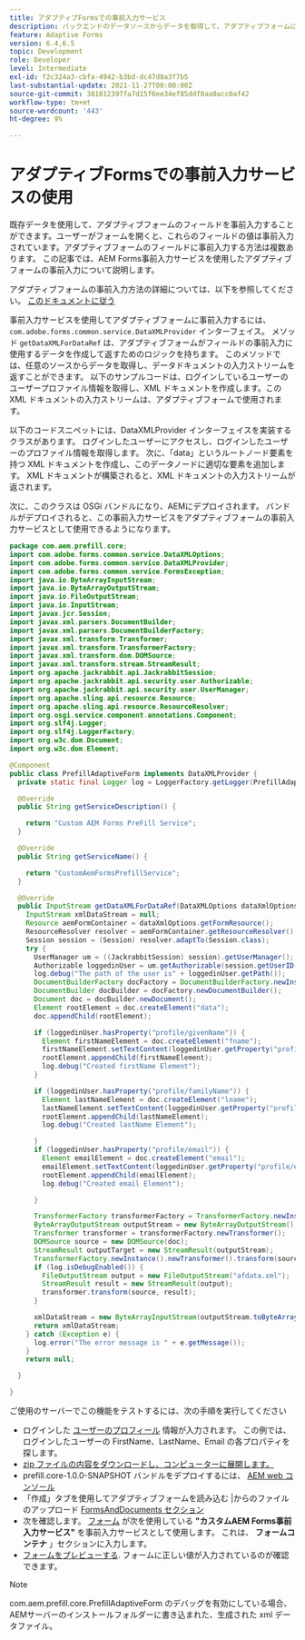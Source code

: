 ```yaml
---
title: アダプティブFormsでの事前入力サービス
description: バックエンドのデータソースからデータを取得して、アダプティブフォームに事前入力する。
feature: Adaptive Forms
version: 6.4,6.5
topic: Development
role: Developer
level: Intermediate
exl-id: f2c324a3-cbfa-4942-b3bd-dc47d8a3f7b5
last-substantial-update: 2021-11-27T00:00:00Z
source-git-commit: 381812397fa7d15f6ee34ef85ddf0aa0acc0af42
workflow-type: tm+mt
source-wordcount: '443'
ht-degree: 9%

---
```


# アダプティブFormsでの事前入力サービスの使用

既存データを使用して、アダプティブフォームのフィールドを事前入力することができます。ユーザーがフォームを開くと、これらのフィールドの値は事前入力されています。アダプティブフォームのフィールドに事前入力する方法は複数あります。 この記事では、AEM Forms事前入力サービスを使用したアダプティブフォームの事前入力について説明します。

アダプティブフォームの事前入力方法の詳細については、以下を参照してください。 [このドキュメントに従う](https://helpx.adobe.com/experience-manager/6-4/forms/using/prepopulate-adaptive-form-fields.html#AEMFormsprefillservice)

事前入力サービスを使用してアダプティブフォームに事前入力するには、 `com.adobe.forms.common.service.DataXMLProvider` インターフェイス。 メソッド `getDataXMLForDataRef` は、アダプティブフォームがフィールドの事前入力に使用するデータを作成して返すためのロジックを持ちます。 このメソッドでは、任意のソースからデータを取得し、データドキュメントの入力ストリームを返すことができます。 以下のサンプルコードは、ログインしているユーザーのユーザープロファイル情報を取得し、XML ドキュメントを作成します。この XML ドキュメントの入力ストリームは、アダプティブフォームで使用されます。

以下のコードスニペットには、DataXMLProvider インターフェイスを実装するクラスがあります。 ログインしたユーザーにアクセスし、ログインしたユーザーのプロファイル情報を取得します。 次に、「data」というルートノード要素を持つ XML ドキュメントを作成し、このデータノードに適切な要素を追加します。 XML ドキュメントが構築されると、XML ドキュメントの入力ストリームが返されます。

次に、このクラスは OSGi バンドルになり、AEMにデプロイされます。 バンドルがデプロイされると、この事前入力サービスをアダプティブフォームの事前入力サービスとして使用できるようになります。

```java
package com.aem.prefill.core;
import com.adobe.forms.common.service.DataXMLOptions;
import com.adobe.forms.common.service.DataXMLProvider;
import com.adobe.forms.common.service.FormsException;
import java.io.ByteArrayInputStream;
import java.io.ByteArrayOutputStream;
import java.io.FileOutputStream;
import java.io.InputStream;
import javax.jcr.Session;
import javax.xml.parsers.DocumentBuilder;
import javax.xml.parsers.DocumentBuilderFactory;
import javax.xml.transform.Transformer;
import javax.xml.transform.TransformerFactory;
import javax.xml.transform.dom.DOMSource;
import javax.xml.transform.stream.StreamResult;
import org.apache.jackrabbit.api.JackrabbitSession;
import org.apache.jackrabbit.api.security.user.Authorizable;
import org.apache.jackrabbit.api.security.user.UserManager;
import org.apache.sling.api.resource.Resource;
import org.apache.sling.api.resource.ResourceResolver;
import org.osgi.service.component.annotations.Component;
import org.slf4j.Logger;
import org.slf4j.LoggerFactory;
import org.w3c.dom.Document;
import org.w3c.dom.Element;

@Component
public class PrefillAdaptiveForm implements DataXMLProvider {
  private static final Logger log = LoggerFactory.getLogger(PrefillAdaptiveForm.class);

  @Override
  public String getServiceDescription() {

    return "Custom AEM Forms PreFill Service";
  }

  @Override
  public String getServiceName() {

    return "CustomAemFormsPrefillService";
  }

  @Override
  public InputStream getDataXMLForDataRef(DataXMLOptions dataXmlOptions) throws FormsException {
    InputStream xmlDataStream = null;
    Resource aemFormContainer = dataXmlOptions.getFormResource();
    ResourceResolver resolver = aemFormContainer.getResourceResolver();
    Session session = (Session) resolver.adaptTo(Session.class);
    try {
      UserManager um = ((JackrabbitSession) session).getUserManager();
      Authorizable loggedinUser = um.getAuthorizable(session.getUserID());
      log.debug("The path of the user is" + loggedinUser.getPath());
      DocumentBuilderFactory docFactory = DocumentBuilderFactory.newInstance();
      DocumentBuilder docBuilder = docFactory.newDocumentBuilder();
      Document doc = docBuilder.newDocument();
      Element rootElement = doc.createElement("data");
      doc.appendChild(rootElement);

      if (loggedinUser.hasProperty("profile/givenName")) {
        Element firstNameElement = doc.createElement("fname");
        firstNameElement.setTextContent(loggedinUser.getProperty("profile/givenName")[0].getString());
        rootElement.appendChild(firstNameElement);
        log.debug("Created firstName Element");
      }

      if (loggedinUser.hasProperty("profile/familyName")) {
        Element lastNameElement = doc.createElement("lname");
        lastNameElement.setTextContent(loggedinUser.getProperty("profile/familyName")[0].getString());
        rootElement.appendChild(lastNameElement);
        log.debug("Created lastName Element");

      }
      if (loggedinUser.hasProperty("profile/email")) {
        Element emailElement = doc.createElement("email");
        emailElement.setTextContent(loggedinUser.getProperty("profile/email")[0].getString());
        rootElement.appendChild(emailElement);
        log.debug("Created email Element");

      }

      TransformerFactory transformerFactory = TransformerFactory.newInstance();
      ByteArrayOutputStream outputStream = new ByteArrayOutputStream();
      Transformer transformer = transformerFactory.newTransformer();
      DOMSource source = new DOMSource(doc);
      StreamResult outputTarget = new StreamResult(outputStream);
      TransformerFactory.newInstance().newTransformer().transform(source, outputTarget);
      if (log.isDebugEnabled()) {
        FileOutputStream output = new FileOutputStream("afdata.xml");
        StreamResult result = new StreamResult(output);
        transformer.transform(source, result);
      }

      xmlDataStream = new ByteArrayInputStream(outputStream.toByteArray());
      return xmlDataStream;
    } catch (Exception e) {
      log.error("The error message is " + e.getMessage());
    }
    return null;

  }

}
```

ご使用のサーバーでこの機能をテストするには、次の手順を実行してください

* ログインした [ユーザーのプロフィール](http://localhost:4502/security/users.html) 情報が入力されます。 この例では、ログインしたユーザーの FirstName、LastName、Email の各プロパティを探します。
* [zip ファイルの内容をダウンロードし、コンピューターに展開します。](assets/prefillservice.zip)
* prefill.core-1.0.0-SNAPSHOT バンドルをデプロイするには、 [AEM web コンソール](http://localhost:4502/system/console/bundles)
* 「作成」タブを使用してアダプティブフォームを読み込む |からのファイルのアップロード [FormsAndDocuments セクション](http://localhost:4502/aem/forms.html/content/dam/formsanddocuments)
* 次を確認します。 [フォーム](http://localhost:4502/editor.html/content/forms/af/prefill.html) が次を使用している **&quot;カスタムAEM Forms事前入力サービス&quot;** を事前入力サービスとして使用します。 これは、 **フォームコンテナ** 」セクションに入力します。
* [フォームをプレビューする](http://localhost:4502/content/dam/formsanddocuments/prefill/jcr:content?wcmmode=disabled). フォームに正しい値が入力されているのが確認できます。

>[!NOTE]
>
>com.aem.prefill.core.PrefillAdaptiveForm のデバッグを有効にしている場合、AEMサーバーのインストールフォルダーに書き込まれた、生成された xml データファイル。

